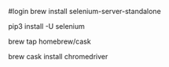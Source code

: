 #login
brew install selenium-server-standalone

pip3 install -U selenium

brew tap homebrew/cask

brew cask install chromedriver

